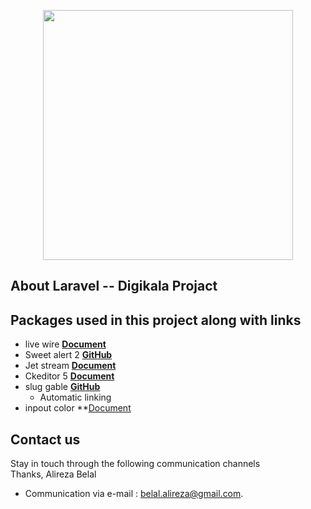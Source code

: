 <p align="center"><a href="https://laravel.com" target="_blank"><img src="https://raw.githubusercontent.com/laravel/art/master/logo-lockup/5%20SVG/2%20CMYK/1%20Full%20Color/laravel-logolockup-cmyk-red.svg" width="400"></a></p>



## About Laravel -- Digikala Projact


## Packages used in this project along with links

- live wire **[Document](https://laravel-livewire.com/)**
- Sweet alert 2 **[GitHub](https://sweetalert2.github.io/)**
- Jet stream **[Document](https://jetstream.laravel.com/2.x/installation.html)**
- Ckeditor 5 **[Document](https://ckeditor.com/docs/ckeditor5/latest/builds/guides/quick-start.html)**
- slug gable **[GitHub](https://github.com/cviebrock/eloquent-sluggable)**
  - Automatic linking
- inpout color **[Document](https://jscolor.com/)

    
## Contact us
Stay in touch through the following communication channels
<br>
Thanks, Alireza Belal

- Communication via e-mail :  [belal.alireza@gmail.com](mailto:belal.alireza@gmail.com).
